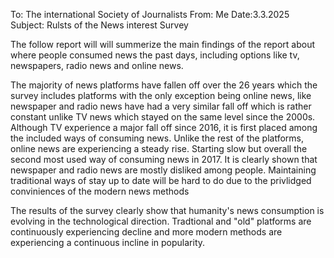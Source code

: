 To: The international Society of Journalists
From: Me
Date:3.3.2025
Subject: Rulsts of the News interest Survey

The follow report will will summerize the main findings of the report about where people consumed news the past days, including options like tv, newspapers, radio news and online news.


The majority of news platforms have fallen off over the 26 years which the survey includes platforms with the only exception being online news, like newspaper and radio news have had a very similar fall off which is rather constant unlike TV news which stayed on the same level since the 2000s. Although TV experience a major fall off since 2016, it is first placed among the included ways of consuming news.
Unlike the rest of the platforms, online news are experiencing a steady rise. Starting slow but overall the second most used way of consuming news in 2017. 
It is clearly shown that newspaper and radio news are mostly disliked among people.
Maintaining traditional ways of stay up to date will be hard to do due to the privlidged conviniences of the modern news methods

The results of the survey clearly show that humanity's news consumption is evolving in the technological direction. Tradtional and "old" platforms are continuously experiencing decline and more modern methods are experiencing a continuous incline in popularity.